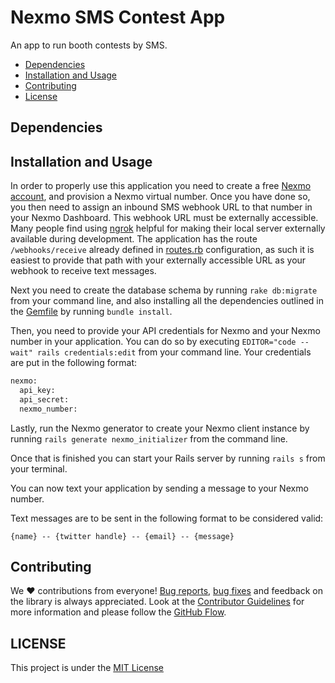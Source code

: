 # Nexmo SMS Contest App

An app to run booth contests by SMS.

* [Dependencies](#requirements)
* [Installation and Usage](#installation-and-usage)
* [Contributing](#contributing)
* [License](#license)

## Dependencies

## Installation and Usage

In order to properly use this application you need to create a free [Nexmo account](https://dashboard.nexmo.com), and provision a Nexmo virtual number. Once you have done so, you then need to assign an inbound SMS webhook URL to that number in your Nexmo Dashboard. This webhook URL must be externally accessible. Many people find using [ngrok](https://ngrok.io) helpful for making their local server externally available during development. The application has the route `/webhooks/receive` already defined in [routes.rb](/config/routes.rb) configuration, as such it is easiest to provide that path with your externally accessible URL as your webhook to receive text messages.

Next you need to create the database schema by running `rake db:migrate` from your command line, and also installing all the dependencies outlined in the [Gemfile](Gemfile) by running `bundle install`.

Then, you need to provide your API credentials for Nexmo and your Nexmo number in your application. You can do so by executing `EDITOR="code --wait" rails credentials:edit` from your command line. Your credentials are put in the following format:

```ruby
nexmo:
  api_key:
  api_secret:
  nexmo_number:
```

Lastly, run the Nexmo generator to create your Nexmo client instance by running `rails generate nexmo_initializer` from the command line.

Once that is finished you can start your Rails server by running `rails s` from your terminal. 

You can now text your application by sending a message to your Nexmo number.

Text messages are to be sent in the following format to be considered valid:

```
{name} -- {twitter handle} -- {email} -- {message}
```

## Contributing

We ❤️ contributions from everyone! [Bug reports](https://github.com/Nexmo/nexmo-sms-contest-app/issues), [bug fixes](https://github.com/Nexmo/nexmo-sms-contest-app/pulls) and feedback on the library is always appreciated. Look at the [Contributor Guidelines](https://github.com/Nexmo/nexmo-sms-contest-app/blob/master/CONTRIBUTING.md) for more information and please follow the [GitHub Flow](https://guides.github.com/introduction/flow/index.html).


## LICENSE

This project is under the [MIT License](LICENSE.txt)
